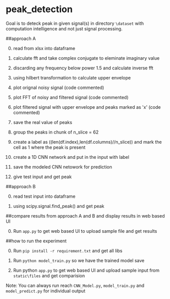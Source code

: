# peak_detection

Goal is to deteck peak in given signal(s) in directory `\dataset` with computation intelligence and not just signal processing.

##approach A

0. read from xlsx into dataframe

1. calculate fft and take complex conjugate to eleminate imaginary value

2. discarding any frequency below power 1.5 and calculate inverse fft

3. using hilbert transformation to calculate upper envelope

4. plot orignal noisy signal (code commented)

5. plot FFT of noisy and filtered signal (code commented)

6. plot filtered signal with upper envelope and peaks marked as 'x' (code commented)

7. save the real value of peaks 

8. group the peaks in chunk of n_slice = 62

9. create a label as ((len(df.index),len(df.columns)//n_slice)) and mark the cell as 1 where the peak is present

10. create a 1D CNN network and put in the input with label

11. save the modeled CNN netowork for prediction

12. give test input and get peak


##approach B

0. read test input into dataframe

1. using scipy.signal.find_peak() and get peak


##compare results from approach A and B and display results in web based UI

0. Run `app.py` to get web based UI to upload sample file and  get results


##how to run the experiment

0. Run `pip install -r requirement.txt` and get all libs

1. Run `python model_train.py` so we have the trained model save

2. Run python `app.py` to get web based UI and upload sample input from `static\files` and get comparision

Note: You can always run reach `CNN_Model.py`, `model_train.py` and `model_predict.py` for individual output 